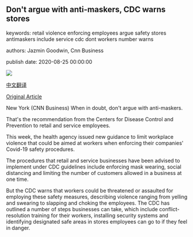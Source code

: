 ## Don't argue with anti-maskers, CDC warns stores

keywords: retail violence enforcing employees argue safety stores antimaskers include service cdc dont workers number warns

authors: Jazmin Goodwin, Cnn Business

publish date: 2020-08-25 00:00:00

![](https://cdn.cnn.com/cnnnext/dam/assets/200825141300-mask-required-store-sign-0701-restricted-super-tease.jpg)

[中文翻译](Don%27t%20argue%20with%20anti-maskers%2C%20CDC%20warns%20stores_zh.md)

[Original Article](https://edition.cnn.com/2020/08/25/business/cdc-antimask-guidance-retail-employees/index.html)

New York (CNN Business) When in doubt, don't argue with anti-maskers.

That's the recommendation from the Centers for Disease Control and Prevention to retail and service employees.

This week, the health agency issued new guidance to limit workplace violence that could be aimed at workers when enforcing their companies' Covid-19 safety procedures.

The procedures that retail and service businesses have been advised to implement under CDC guidelines include enforcing mask wearing, social distancing and limiting the number of customers allowed in a business at one time.

But the CDC warns that workers could be threatened or assaulted for employing these safety measures, describing violence ranging from yelling and swearing to slapping and choking the employees. The CDC has outlined a number of steps businesses can take, which include conflict-resolution training for their workers, installing security systems and identifying designated safe areas in stores employees can go to if they feel in danger.